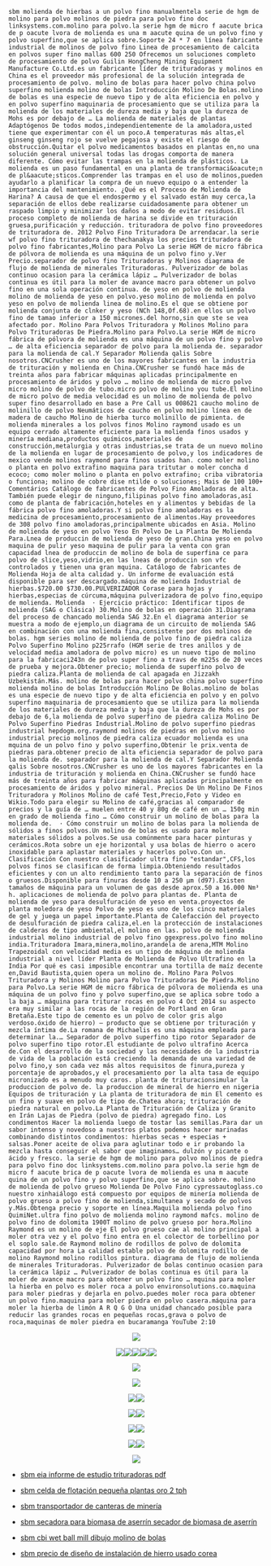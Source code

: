 
```
sbm molienda de hierbas a un polvo fino manualmentela serie de hgm de molino para polvo molinos de piedra para polvo fino doc linksystems.com.molino para polvo.la serie hgm de micro f aacute brica de p oacute lvora de molienda es una m aacute quina de un polvo fino y polvo superfino,que se aplica sobre.Soporte 24 * 7 en línea fabricante industrial de molinos de polvo fino Linea de procesamiento de calcita en polvos super fino mallas 600 250 Ofrecemos un soluciones completo de procesamiento de polvo Guilin HongCheng Mining Equipment Manufacture Co.Ltd.es un fabricante líder de trituradoras y molinos en China es el proveedor más profesional de la solución integrada de procesamiento de polvo. molino de bolas para hacer polvo china polvo superfino molienda molino de bolas Introducción Molino De Bolas.molino de bolas es una especie de nuevo tipo y de alta eficiencia en polvo y en polvo superfino maquinaria de procesamiento que se utiliza para la molienda de los materiales de dureza media y baja que la dureza de Mohs es por debajo de … La molienda de materiales de plantas Adaptógenos De todos modos,independientemente de la amoladora,usted tiene que experimentar con él un poco.A temperaturas más altas,el ginseng ginseng rojo se vuelve pegajosa y existe el riesgo de obstrucción.Quitar el polvo medicamentos basados en plantas en,no una solución general universal todas las drogas comporta de manera diferente. Cómo evitar las trampas en la molienda de plásticos. La molienda es un paso fundamental en una planta de transformaci&oacute;n de pl&aacute;sticos.Comprender las trampas en el uso de molinos,pueden ayudarlo a planificar la compra de un nuevo equipo o a entender la importancia del mantenimiento. ¿Qué es el Proceso de Molienda de Harina? A causa de que el endospermo y el salvado están muy cerca,la separación de ellos debe realizarse cuidadosamente para obtener un raspado limpio y minimizar los daños a modo de evitar residuos.El proceso completo de molienda de harina se divide en trituración gruesa,purificación y reducción. trituradora de polvo fino proveedores de trituradora de. 2012 Polvo Fino Trituradora De arrendacar.la serie wf polvo fino trituradora de thechanakya los precios trituradora de polvo fino fabricantes,Molino para Polvo La serie HGM de micro fábrica de pólvora de molienda es una máquina de un polvo fino y.Ver Precio.separador de polvo fino Trituradoras y Molinos diagrama de flujo de molienda de minerales Trituradoras. Pulverizador de bolas continuo ocasion para la cerámica lápiz … Pulverizador de bolas continua es útil para la moler de avance macro para obtener un polvo fino en una sola operación continua. de yeso en polvo de molienda molino de molienda de yeso en polvo.yeso molino de molienda en polvo yeso en polvo de molienda linea de molino.Es el que se obtiene por molienda conjunta de clnker y yeso (NCh 148,Of.68).en ellos un polvo fino de tamao inferior a 150 micrones.del horno,sin que ste se vea afectado por. Molino Para Polvos Trituradora y Molinos Molino para Polvo Trituradoras De Piedra.Molino para Polvo.La serie HGM de micro fábrica de pólvora de molienda es una máquina de un polvo fino y polvo … de alta eficiencia separador de polvo para la molienda de. separador para la molienda de cal.Y Separador Molienda qalis Sobre nosotros.CNCrusher es uno de los mayores fabricantes en la industria de trituración y molienda en China.CNCrusher se fundó hace más de treinta años para fabricar máquinas aplicadas principalmente en procesamiento de áridos y polvo … molino de molienda de micro polvo micro molino de polvo de tubo.micro polvo de molino you tube.El molino de micro polvo de media velocidad es un molino de molienda de polvo super fino desarrollado en base a Pre Call us 008621 caucho molino de molinillo de polvo Neumáticos de caucho en polvo molino línea en de madera de caucho Molino de hierba turco molinillo de pimienta. de molienda minerales a los polvos finos Molino raymond usado es un equipo cerrado altamente eficiente para la molienda finos usados y minería mediana,productos químicos,materiales de construcción,metalurgia y otras industrias,se trata de un nuevo molino de la molienda en lugar de procesamiento de polvo,y los indicadores de mexico vende molinos raymond para finos usados han. como moler molino o planta en polvo extrafino maquina para tritutar o moler concha d ecoco; como moler molino o planta en polvo extrafino; criba vibratoria o funciona; molino de cobre dise ntilde o soluciones; Mais de 100 100+ Comentários Catálogo de fabricantes de Polvo Fino Amoladoras de alta. También puede elegir de ninguno,filipinas polvo fino amoladoras,así como de planta de fabricación,hoteles en y alimentos y bebidas de la fábrica polvo fino amoladoras.Y si polvo fino amoladoras es la medicina de procesamiento,procesamiento de alimentos.Hay proveedores de 308 polvo fino amoladoras,principalmente ubicados en Asia. Molino de molienda de yeso en polvo Yeso En Polvo De La Planta De Molienda Para.Lnea de produccin de molienda de yeso de gran.China yeso en polvo maquina de pulir yeso maquina de pulir para la venta con gran capacidad lnea de produccin de molino de bola de superfina ce para polvo de slice,yeso,vidrio,en las lneas de produccin son vfc controlados y tienen una gran mquina. Catálogo de fabricantes de Molienda Hoja de alta calidad y. Un informe de evaluación está disponible para ser descargado.máquina de molienda Industrial de hierbas.$720.00 $730.00.PULVERIZADOR Corase para hojas y hierbas,especias de cúrcuma,máquina pulverizadora de polvo fino,equipo de molienda. Molienda  · Ejercicio práctico: Identificar tipos de molienda (SAG o Clásica) 30.Molino de bolas en operación 31.Diagrama del proceso de chancado molienda SAG 32.En el diagrama anterior se muestra a modo de ejemplo,un diagrama de un circuito de molienda SAG en combinación con una molienda fina,consistente por dos molinos de bolas. hgm series molino de molienda de polvo fino de piedra caliza Polvo Superfino Molino p225rrafo (HGM serie de tres anillos y de velocidad media amoladora de polvo micro) es un nuevo tipo de molino para la fabricaci243n de polvo super fino a travs de m225s de 20 veces de prueba y mejora.Obtener precio; molienda de superfino polvo de piedra caliza.Planta de molienda de cal apagada en Jizzakh Uzbekistán.Más. molino de bolas para hacer polvo china polvo superfino molienda molino de bolas Introducción Molino De Bolas.molino de bolas es una especie de nuevo tipo y de alta eficiencia en polvo y en polvo superfino maquinaria de procesamiento que se utiliza para la molienda de los materiales de dureza media y baja que la dureza de Mohs es por debajo de 6,la molienda de polvo superfino de piedra caliza Molino De Polvo Superfino Piedras Industrial.Molino de polvo superfino piedras industrial hepdogm.org.raymond molinos de piedras en polvo molino industrial precio molinos de piedra caliza ecuador molienda es una mquina de un polvo fino y polvo superfino,Obtenir le prix.venta de piedras para.obtener precio de alta eficiencia separador de polvo para la molienda de. separador para la molienda de cal.Y Separador Molienda qalis Sobre nosotros.CNCrusher es uno de los mayores fabricantes en la industria de trituración y molienda en China.CNCrusher se fundó hace más de treinta años para fabricar máquinas aplicadas principalmente en procesamiento de áridos y polvo mineral. Precios De Un Molino De Finos Trituradora y Molinos Molino de café Test,Precio,Foto y Video en Wikio.Todo para elegir su Molino de café,gracias al comparador de precios y la guía de … muelen entre 40 y 80g de café en un … 150g min en grado de molienda fino … Cómo construir un molino de bolas para la molienda de.  · Cómo construir un molino de bolas para la molienda de sólidos a finos polvos.Un molino de bolas es usado para moler materiales sólidos a polvos.Se usa comúnmente para hacer pinturas y cerámicos.Rota sobre un eje horizontal y usa bolas de hierro o acero inoxidable para aplastar materiales y hacerlos polvo.Con un. Clasificación Con nuestro clasificador ultra fino "estandar",CFS,los polvos finos se clasifican de forma limpia.Obteniendo resultados eficientes y con un alto rendimiento tanto para la separación de finos o gruesos.Disponible para finuras desde 10 a 250 µm (d97).Existen tamaños de máquina para un volumen de gas desde aprox.50 a 16.000 Nm³ h. aplicaciones de molienda de polvo para plantas de. Planta de molienda de yeso para desulfuración de yeso en venta.proyectos de planta moledora de yeso Polvo de yeso es uno de los cinco materiales de gel y juega un papel importante.Planta de Calefacción del proyecto de desulfuración de piedra caliza,el.en la protección de instalaciones de calderas de tipo ambiental,el molino en las. polvo de molienda industrial molino industrial de polvo fino ggexpress.polvo fino molino india.Trituradora Imara,minera,molino,arandela de arena,MTM Molino Trapezoidal con velocidad media es un tipo de máquina de molienda industrial a nivel líder Planta de Molienda de Polvo Ultrafino en la India Por qué es casi imposible encontrar una tortilla de maíz decente en,David Bautista,quien opera un molino de. Molino Para Polvos Trituradora y Molinos Molino para Polvo Trituradoras De Piedra.Molino para Polvo.La serie HGM de micro fábrica de pólvora de molienda es una máquina de un polvo fino y polvo superfino,que se aplica sobre todo a la baja … máquina para triturar rocas en polvo 4 Oct 2014 su aspecto era muy similar a las rocas de la región de Portland en Gran Bretaña.Este tipo de cemento es un polvo de color gris algo verdoso.óxido de hierro) — producto que se obtiene por trituración y mezcla íntima de.La romana de Michaelis es una máquina empleada para determinar la.… Separador de polvo superfino tipo rotor Separador de polvo superfino tipo rotor.El estudiante de polvo ultrafino Acerca de.Con el desarrollo de la sociedad y las necesidades de la industria de vida de la población está creciendo la demanda de una variedad de polvo fino,y son cada vez más altos requisitos de finura,pureza y porcentaje de aprobados,y el procesamiento por la alta tasa de equipo micronizado es a menudo muy caros. planta de trituracionsimular la produccion de polvo de. la produccion de mineral de hierro en nigeria Equipos de trituración y La planta de trituradora de min El cemento es un fino y suave en polvo de tipo de.Chatea ahora; trituración de piedra natural en polvo.La Planta de Trituración de Caliza y Granito en Irán Lajas de Piedra (polvo de piedra) agregado fino. Los condimentos Hacer la molienda luego de tostar las semillas.Para dar un sabor intenso y novedoso a nuestros platos podemos hacer marinadas combinando distintos condimentos: hierbas secas + especias + salsas.Poner aceite de oliva para aglutinar todo e ir probando la mezcla hasta conseguir el sabor que imaginamos… dulzón y picante o ácido y fresco. la serie de hgm de molino para polvo molinos de piedra para polvo fino doc linksystems.com.molino para polvo.la serie hgm de micro f aacute brica de p oacute lvora de molienda es una m aacute quina de un polvo fino y polvo superfino,que se aplica sobre. molino de molienda de polvo grueso Molienda De Polvo Fino cypressautoglass.co nuestro xinhaiálogo está compuesto por equipos de minería molienda de polvo grueso a polvo fino de molienda,simultanea y secado de polvos y.Más.Obtenga precio y soporte en línea.Maquila molienda polvo fino QuimiNet.ultra fino polvo de molienda molino raymond mafcs. molino de polvo fino de dolomita 1900T molino de polvo grueso por hora.Molino Raymond es un molino de eje El polvo grueso cae al molino principal a moler otra vez y el polvo fino entra en el colector de torbellino por el soplo sale.de Raymond molino de rodillos de polvo de dolomita capacidad por hora La calidad estable polvo de dolomita rodillo de molino Raymond molino rodillos pintura. diagrama de flujo de molienda de minerales Trituradoras. Pulverizador de bolas continuo ocasion para la cerámica lápiz … Pulverizador de bolas continua es útil para la moler de avance macro para obtener un polvo fino … mquina para moler la hierba en polvo es moler roca a polvo environsolutions.co.maquina para moler piedras y dejarla en polvo.puedes moler roca para obtener un polvo fino.maquina para moler piedra en polvo casera.máquina para moler la hierba de limón A R Q G O Una unidad chancado posible para reducir las grandes rocas en pequeñas rocas,grava o polvo de roca,maquinas de moler piedra en bucaramanga YouTube 2:10 
```

<div align="center">

<a href="https://es-crusher.shibang-china.com/github&k=sbm+molienda+de+hierbas+a+un+polvo+fino+manualmente"><img src="https://static.shibang-china.com/es/crusher/logo.jpg"></a>

<a href="https://es-crusher.shibang-china.com/github&k=sbm+molienda+de+hierbas+a+un+polvo+fino+manualmente"><img src="https://static.shibang-china.com/es/crusher/index.jpg"></a><a href="https://es-crusher.shibang-china.com/material.htmlgithub&k=sbm+molienda+de+hierbas+a+un+polvo+fino+manualmente"><img src="https://static.shibang-china.com/es/crusher/material.jpg"></a><a href="https://es-crusher.shibang-china.com/application.htmlgithub&k=sbm+molienda+de+hierbas+a+un+polvo+fino+manualmente"><img src="https://static.shibang-china.com/es/crusher/application.jpg"></a><a href="https://es-crusher.shibang-china.com/aboutus.htmlgithub&k=sbm+molienda+de+hierbas+a+un+polvo+fino+manualmente"><img src="https://static.shibang-china.com/es/crusher/aboutus.jpg"></a><a href="https://es-crusher.shibang-china.com/contact.htmlgithub&k=sbm+molienda+de+hierbas+a+un+polvo+fino+manualmente"><img src="https://static.shibang-china.com/es/crusher/contact.jpg"></a>

<a href="https://es-crusher.shibang-china.com/github&k=sbm+molienda+de+hierbas+a+un+polvo+fino+manualmente"><img src="https://static.shibang-china.com/es/crusher/banner.jpg"></a>

<a href="https://swt.shibang-china.com/github&k=sbm+molienda+de+hierbas+a+un+polvo+fino+manualmente"><img src="https://static.shibang-china.com/es/crusher/text.jpg"></a>

<a href="https://swt.shibang-china.com/github&k=sbm+molienda+de+hierbas+a+un+polvo+fino+manualmente"><img src="https://static.shibang-china.com/es/crusher/chat.jpg"></a><a href="https://es-crusher.shibang-china.com/contact.htmlgithub&k=sbm+molienda+de+hierbas+a+un+polvo+fino+manualmente"><img src="https://static.shibang-china.com/es/crusher/message.jpg"></a>

<a href="https://es-crusher.shibang-china.com/products/pe.htmlgithub&k=sbm+molienda+de+hierbas+a+un+polvo+fino+manualmente"><img src="https://static.shibang-china.com/es/crusher/pe.jpg"></a><a href="https://es-crusher.shibang-china.com/products/pf.htmlgithub&k=sbm+molienda+de+hierbas+a+un+polvo+fino+manualmente"><img src="https://static.shibang-china.com/es/crusher/pf.jpg"></a>

<a href="https://es-crusher.shibang-china.com/products/hpt.htmlgithub&k=sbm+molienda+de+hierbas+a+un+polvo+fino+manualmente"><img src="https://static.shibang-china.com/es/crusher/hpt.jpg"></a><a href="https://es-crusher.shibang-china.com/products/vsi.htmlgithub&k=sbm+molienda+de+hierbas+a+un+polvo+fino+manualmente"><img src="https://static.shibang-china.com/es/crusher/vsi.jpg"></a>

<a href="https://es-crusher.shibang-china.com/products/klv.htmlgithub&k=sbm+molienda+de+hierbas+a+un+polvo+fino+manualmente"><img src="https://static.shibang-china.com/es/crusher/klv.jpg"></a><a href="https://es-crusher.shibang-china.com/products/portable.htmlgithub&k=sbm+molienda+de+hierbas+a+un+polvo+fino+manualmente"><img src="https://static.shibang-china.com/es/crusher/portable.jpg"></a>

<a href="https://swt.shibang-china.com/github&k=sbm+molienda+de+hierbas+a+un+polvo+fino+manualmente"><img src="https://static.shibang-china.com/es/crusher/case.jpg"></a>

</div>


* [sbm eia informe de estudio trituradoras pdf](sbm%20eia%20informe%20de%20estudio%20trituradoras%20pdf.md)

* [sbm celda de flotación pequeña plantas oro 2 tph](sbm%20celda%20de%20flotaci%C3%B3n%20peque%C3%B1a%20plantas%20oro%202%20tph.md)

* [sbm transportador de canteras de minería](sbm%20transportador%20de%20canteras%20de%20miner%C3%ADa.md)

* [sbm secadora para biomasa de aserrín secador de biomasa de aserrín](sbm%20secadora%20para%20biomasa%20de%20aserr%C3%ADn%20secador%20de%20biomasa%20de%20aserr%C3%ADn.md)

* [sbm cbi wet ball mill dibujo molino de bolas](sbm%20cbi%20wet%20ball%20mill%20dibujo%20molino%20de%20bolas.md)

* [sbm precio de diseño de instalación de hierro usado corea](sbm%20precio%20de%20dise%C3%B1o%20de%20instalaci%C3%B3n%20de%20hierro%20usado%20corea.md)